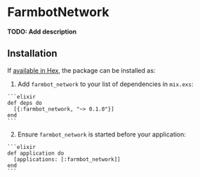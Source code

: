 # FarmbotNetwork

**TODO: Add description**

## Installation

If [available in Hex](https://hex.pm/docs/publish), the package can be installed as:

  1. Add `farmbot_network` to your list of dependencies in `mix.exs`:

    ```elixir
    def deps do
      [{:farmbot_network, "~> 0.1.0"}]
    end
    ```

  2. Ensure `farmbot_network` is started before your application:

    ```elixir
    def application do
      [applications: [:farmbot_network]]
    end
    ```

